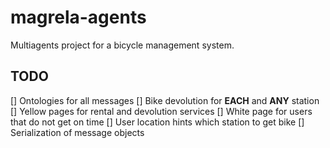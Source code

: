 # magrela-agents
Multiagents project for a bicycle management system.


## TODO

[] Ontologies for all messages
[] Bike devolution for **EACH** and **ANY** station
[] Yellow pages for rental and devolution services
[] White page for users that do not get on time
[] User location hints which station to get bike
[] Serialization of message objects
